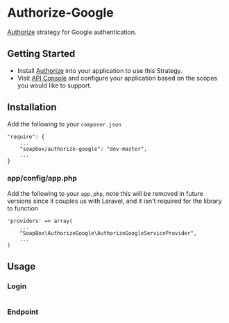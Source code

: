 # Authorize-Google
[Authorize](http://github.com/soapbox/authorize) strategy for Google authentication.

## Getting Started
- Install [Authorize](http://github.com/soapbox/authorize) into your application
to use this Strategy.
- Visit [API Console](code.google.com/apis/console/) and configure your application
based on the scopes you would like to support.

## Installation
Add the following to your `composer.json`
```
"require": {
	...
	"soapbox/authorize-google": "dev-master",
	...
}
```

### app/config/app.php
Add the following to your `app.php`, note this will be removed in future
versions since it couples us with Laravel, and it isn't required for the library
to function
```
'providers' => array(
	...
	"SoapBox\AuthorizeGoogle\AuthorizeGoogleServiceProvider",
	...
)
```

## Usage

### Login
```php

```

### Endpoint
```php

```
